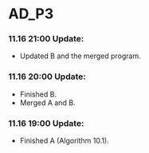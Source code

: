# AD_P3

### 11.16 21:00 Update:
* Updated B and the merged program.

### 11.16 20:00 Update:
* Finished B.
* Merged A and B.

### 11.16 19:00 Update:
* Finished A (Algorithm 10.1).

